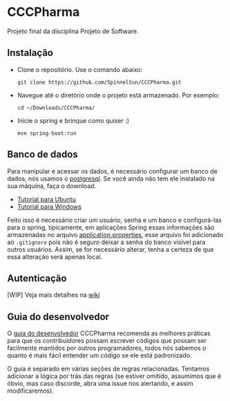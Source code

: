 # CCCPharma
Projeto final da disciplina Projeto de Software.

## Instalação

- Clone o repositório. Use o comando abaixo:

    `git clone https://github.com/SpinnelSun/CCCPharma.git`

- Navegue até o diretório onde o projeto está armazenado. Por exemplo:

    `cd ~/Downloads/CCCPharma/`

- Inicie o spring e brinque como quiser :)

    `mvn spring-boot:run`

## Banco de dados

Para manipular e acessar os dados, é necessário configurar um banco de dados, nós usamos o [postgresql](https://www.postgresql.org/). Se você ainda não tem ele instalado na sua máquina, faça o download. 

- [Tutorial para Ubuntu](https://www.digitalocean.com/community/tutorials/como-instalar-e-utilizar-o-postgresql-no-ubuntu-16-04-pt)
- [Tutorial para Windows](http://www.bosontreinamentos.com.br/postgresql-banco-dados/instalacao-do-postgresql-no-microsoft-windows/)

Feito isso é necessário criar um usuário, senha e um banco e configurá-las para o spring, tipicamente, em aplicações Spring essas informações são armazenadas no arquivo [application.properties](https://github.com/SpinnelSun/CCCPharma/blob/6-add-spring-structure/cccpharma/src/main/resources/application.properties), esse arquivo foi adicionado ao `.gitignore` pois não é seguro deixar a senha do banco visível para outros usuários. Assim, se for necessário alterar, tenha a certeza de que essa alteração será apenas local.

## Autenticação
[WIP]
Veja mais detalhes na [wiki](https://github.com/SpinnelSun/CCCPharma/wiki/Autentica%C3%A7%C3%A3o-com-JsonWebToken(JwtToken))

## Guia do desenvolvedor

O [guia do desenvolvedor](https://github.com/SpinnelSun/CCCPharma/blob/master/CONTRIBUTING.md) CCCPharma recomenda as melhores práticas para que os contribuidores possam escrever códigos que possam ser facilmente mantidos por outros programadores, todos nós sabemos o quanto é mais fácil entender um código se ele está padronizado.

O guia é separado em várias seções de regras relacionadas. Tentamos adicionar a lógica por trás das regras (se estiver omitido, assumimos que é óbvio, mas caso discorde, abra uma issue nos alertando, e assim modificaremos).

